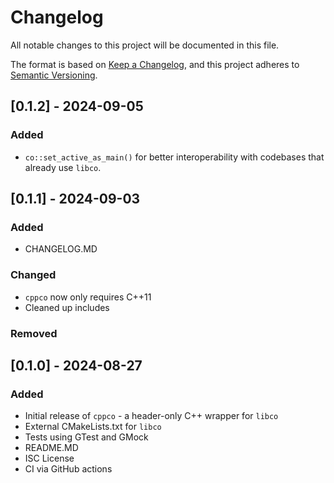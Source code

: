 # Changelog

All notable changes to this project will be documented in this file.

The format is based on [Keep a Changelog](https://keepachangelog.com/en/1.1.0/),
and this project adheres to [Semantic Versioning](https://semver.org/spec/v2.0.0.html).

## [0.1.2] - 2024-09-05

### Added

- `co::set_active_as_main()` for better interoperability with codebases that already use `libco`.

## [0.1.1] - 2024-09-03

### Added

- CHANGELOG.MD

### Changed

- `cppco` now only requires C++11
- Cleaned up includes

### Removed

## [0.1.0] - 2024-08-27

### Added

- Initial release of `cppco` - a header-only C++ wrapper for `libco`
- External CMakeLists.txt for `libco`
- Tests using GTest and GMock
- README.MD
- ISC License
- CI via GitHub actions
